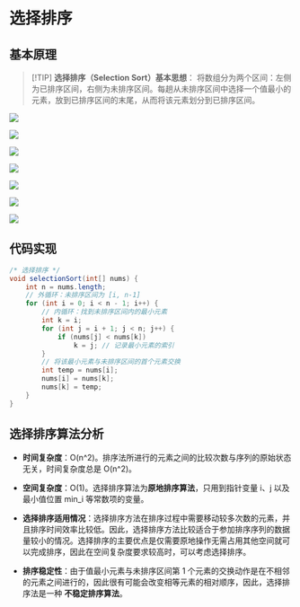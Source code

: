 # 选择排序
## 基本原理

>[!TIP] **选择排序（Selection Sort）基本思想**：
将数组分为两个区间：左侧为已排序区间，右侧为未排序区间。每趟从未排序区间中选择一个值最小的元素，放到已排序区间的末尾，从而将该元素划分到已排序区间。

![](https://qcdn.itcharge.cn/images/20230816155042.png)

![](https://qcdn.itcharge.cn/images/20230816155017.png)

![](https://qcdn.itcharge.cn/images/20230816154955.png)

![](https://qcdn.itcharge.cn/images/20230816154924.png)

![](https://qcdn.itcharge.cn/images/20230816154859.png)

![](https://qcdn.itcharge.cn/images/20230816154836.png)

![](https://qcdn.itcharge.cn/images/20230816153324.png)

## 代码实现
```java
/* 选择排序 */
void selectionSort(int[] nums) {
    int n = nums.length;
    // 外循环：未排序区间为 [i, n-1]
    for (int i = 0; i < n - 1; i++) {
        // 内循环：找到未排序区间内的最小元素
        int k = i;
        for (int j = i + 1; j < n; j++) {
            if (nums[j] < nums[k])
                k = j; // 记录最小元素的索引
        }
        // 将该最小元素与未排序区间的首个元素交换
        int temp = nums[i];
        nums[i] = nums[k];
        nums[k] = temp;
    }
}
```

## 选择排序算法分析

- **时间复杂度**：O(n^2)。排序法所进行的元素之间的比较次数与序列的原始状态无关，时间复杂度总是 O(n^2)。

- **空间复杂度**：O(1)。选择排序算法为**原地排序算法**，只用到指针变量 i、j 以及最小值位置 min_​i 等常数项的变量。

- **选择排序适用情况**：选择排序方法在排序过程中需要移动较多次数的元素，并且排序时间效率比较低。因此，选择排序方法比较适合于参加排序序列的数据量较小的情况。选择排序的主要优点是仅需要原地操作无需占用其他空间就可以完成排序，因此在空间复杂度要求较高时，可以考虑选择排序。

- **排序稳定性**：由于值最小元素与未排序区间第 1 个元素的交换动作是在不相邻的元素之间进行的，因此很有可能会改变相等元素的相对顺序，因此，选择排序法是一种 **不稳定排序算法**。